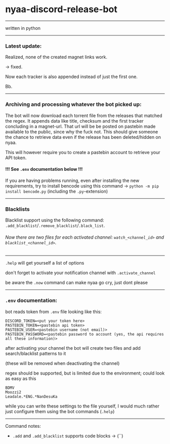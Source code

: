 # nyaa-discord-release-bot

___

written in python

---

### Latest update:

Realized, none of the created magnet links work.

-> fixed.

Now each tracker is also appended instead of just the first one.

Bb.
___

### Archiving and processing whatever the bot picked up:

The bot will now download each torrent file from the releases that matched the regex.
It appends data like title, checksum and the first tracker concluding in a magnet-url.
That url will be be posted on pastebin made available to the public, since why the fuck not.
This should give someone the chance to retrieve data even if the release has been deleted/hidden on nyaa.

This will however require you to create a pastebin account to retrieve your API token.

#### !!! See `.env` documentation below !!!

If you are having problems running, even after installing the new requirements,
try to install bencode using this command -> `python -m pip install bencode.py` (including the `.py`-extension)

___

### Blacklists

Blacklist support using the following command: `.add_blacklist`/`.remove_blacklist`/`.black_list`.

###### Now there are two files for each activated channel: `watch_<channel_id>` and `blacklist_<channel_id>`. 

---

`.help` will get yourself a list of options

don't forget to activate your notification channel with `.activate_channel`

be aware the `.now` command can make nyaa go cry, just dont please

---

### `.env` documentation:

bot reads token from `.env` file looking like this:

```
DISCORD_TOKEN=<put your token here>
PASTEBIN_TOKEN=<pastebin api token>
PASTEBIN_USER=<pastebin username (not email)>
PASTEBIN_PASSWORD=<pastebin password to account (yes, the api requires all these information)>
```


after activating your channel the bot will create two files and add search/blacklist patterns to it

(these will be removed when deactivating the channel)

regex should be supported, but is limited due to the environment; could look as easy as this

```
BDMV
Moozzi2
Leadale.*ENG.*NanDesuKa
```

while you can write these settings to the file yourself, I would much rather just configure them using the bot commands (`.help`)

---

Command notes:
+ `.add` and `.add_blacklist` supports code blocks -> (``)